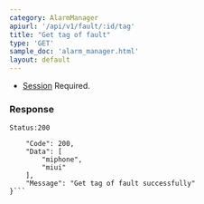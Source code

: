 ```yaml
---
category: AlarmManager
apiurl: '/api/v1/fault/:id/tag'
title: "Get tag of fault"
type: 'GET'
sample_doc: 'alarm_manager.html'
layout: default
---
```


* [Session](#/authentication) Required.

### Response

```Status:200```
```{
    "Code": 200,
    "Data": [
        "miphone",
        "miui"
    ],
    "Message": "Get tag of fault successfully"
}```
